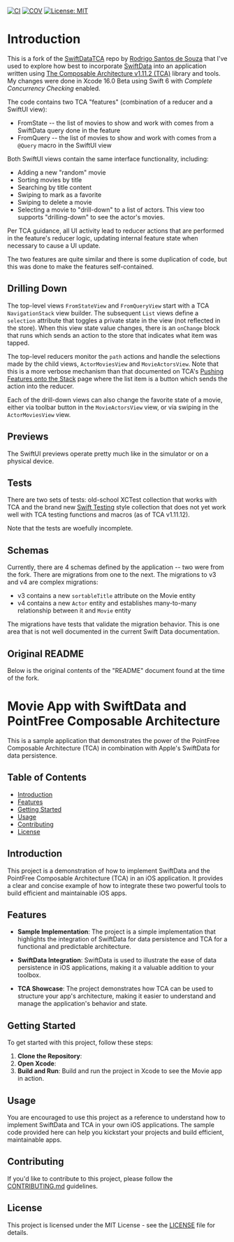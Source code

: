 [![CI](https://github.com/bradhowes/SwiftDataTCA/actions/workflows/CI.yml/badge.svg)](https://github.com/bradhowes/SwiftDataTCA/actions/workflows/CI.yml)
[![COV](https://img.shields.io/endpoint?url=https://gist.githubusercontent.com/bradhowes/54c92d8df32d9a1b64d945f2e76696f1/raw/SwiftDataTCA-coverage.json)](https://github.com/bradhowes/SwiftDataTCA/actions/workflows/CI.yml)
[![License: MIT](https://img.shields.io/badge/License-MIT-A31F34.svg)](https://opensource.org/licenses/MIT)

# Introduction

This is a fork of the [SwiftDataTCA](https://github.com/SouzaRodrigo61/SwiftDataTCA) repo by 
[Rodrigo Santos de Souza](https://github.com/SouzaRodrigo61) that I've used to explore how best to incorporate 
[SwiftData](https://developer.apple.com/documentation/swiftdata) into an application written using 
[The Composable Architecture v1.11.2 (TCA)](https://github.com/pointfreeco/swift-composable-architecture) library and tools.
My changes were done in Xcode 16.0 Beta using Swift 6 with _Complete Concurrency Checking_ enabled.

The code contains two TCA "features" (combination of a reducer and a SwiftUI view):

* FromState -- the list of movies to show and work with comes from a SwiftData query done in the feature
* FromQuery -- the list of movies to show and work with comes from a `@Query` macro in the SwiftUI view

Both SwiftUI views contain the same interface functionality, including:

* Adding a new "random" movie
* Sorting movies by title
* Searching by title content
* Swiping to mark as a favorite
* Swiping to delete a movie
* Selecting a movie to "drill-down" to a list of actors. This view too supports "drilling-down" to see the actor's movies.

Per TCA guidance, all UI activity lead to reducer actions that are performed in the feature's reducer logic, updating
internal feature state when necessary to cause a UI update.

The two features are quite similar and there is some duplication of code, but this was done to make the features 
self-contained.

## Drilling Down

The top-level views `FromStateView` and `FromQueryView` start with a TCA `NavigationStack` view builder. The subsequent
`List` views define a `selection` attribute that toggles a private state in the view (not reflected in the store). When
this view state value changes, there is an `onChange` block that runs which sends an action to the store that indicates 
what item was tapped. 

The top-level reducers monitor the `path` actions and handle the selections made by the child views, `ActorMoviesView`
and `MovieActorsView`. Note that this is a more verbose mechanism than that documented on TCA's 
[Pushing Features onto the Stack](https://pointfreeco.github.io/swift-composable-architecture/main/documentation/composablearchitecture/stackbasednavigation#Pushing-features-onto-the-stack)
page where the list item is a button which sends the action into the reducer.

Each of the drill-down views can also change the favorite state of a movie, either via toolbar button in 
the `MovieActorsView` view, or via swiping in the `ActorMoviesView` view.

## Previews

The SwiftUI previews operate pretty much like in the simulator or on a physical device.

## Tests

There are two sets of tests: old-school XCTest collection that works with TCA and the brand new 
[Swift Testing](https://github.com/apple/swift-testing) style collection that does not yet work well with TCA testing
functions and macros (as of TCA v1.11.12).

Note that the tests are woefully incomplete.

## Schemas

Currently, there are 4 schemas defined by the application -- two were from the fork. There are migrations from one to 
the next. The migrations to v3 and v4 are complex migrations:

* v3 contains a new `sortableTitle` attribute on the Movie entity
* v4 contains a new `Actor` entity and establishes many-to-many relationship between it and `Movie` entity

The migrations have tests that validate the migration behavior. This is one area that is not well documented in the
current Swift Data documentation.

## Original README

Below is the original contents of the "README" document found at the time of the fork.

# Movie App with SwiftData and PointFree Composable Architecture

This is a sample application that demonstrates the power of the PointFree Composable Architecture (TCA) in combination with Apple's SwiftData for data persistence.

## Table of Contents
- [Introduction](#introduction)
- [Features](#features)
- [Getting Started](#getting-started)
- [Usage](#usage)
- [Contributing](#contributing)
- [License](#license)

## Introduction

This project is a demonstration of how to implement SwiftData and the PointFree Composable Architecture (TCA) in an iOS application. It provides a clear and concise example of how to integrate these two powerful tools to build efficient and maintainable iOS apps.

## Features

- **Sample Implementation**: The project is a simple implementation that highlights the integration of SwiftData for data persistence and TCA for a functional and predictable architecture.

- **SwiftData Integration**: SwiftData is used to illustrate the ease of data persistence in iOS applications, making it a valuable addition to your toolbox.

- **TCA Showcase**: The project demonstrates how TCA can be used to structure your app's architecture, making it easier to understand and manage the application's behavior and state.


## Getting Started

To get started with this project, follow these steps:

1. **Clone the Repository**:
2. **Open Xcode**:
3. **Build and Run**:
Build and run the project in Xcode to see the Movie app in action.

## Usage

You are encouraged to use this project as a reference to understand how to implement SwiftData and TCA in your own iOS applications. The sample code provided here can help you kickstart your projects and build efficient, maintainable apps.


## Contributing

If you'd like to contribute to this project, please follow the [CONTRIBUTING.md](CONTRIBUTING.md) guidelines.

## License

This project is licensed under the MIT License - see the [LICENSE](LICENSE) file for details.
